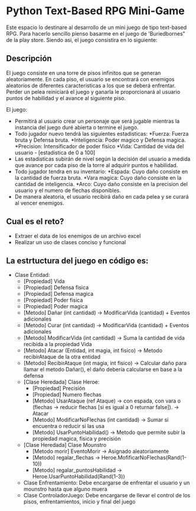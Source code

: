 # Python Text-Based RPG Mini-Game

Este espacio lo destinare al desarrollo de un mini juego de tipo text-based RPG. Para hacerlo sencillo pienso basarme en el juego de 'Buriedbornes" de la play store. Siendo asi, el juego consistira en lo siguiente:

## Descripción

El juego consiste en una torre de pisos infinitos que se generan aleatoriamente. En cada piso, el usuario se encontrará con enemigos aleatorios de diferentes caracteristicas a los que se deberá enfrentar. Perder un pelea reiniciará el juego y ganarla le proporcionará al usuario puntos de habilidad y el avance al siguiente piso.

El juego:
  * Permitirá al usuario crear un personaje que será jugable mientras la instancia del juego duré abierta o termine el juego.
  * Todo jugador nuevo tendrá las siguientes estadisticas:
      *Fuerza: Fuerza bruta y Defensa bruta.
      *Inteligencia: Poder magico y Defensa magica.
      *Precision: Intensificador de poder fisico
      *Vida: Cantidad de vida del usuario - [estadistica de 0 a 100]
  * Las estadisticas subirán de nivel según la decisión del usuario a medida que avance por cada piso de la torre al adquirir puntos e habilidad.
  * Todo jugador tendra en su inventario:
      *Espada: Cuyo daño consiste en la cantidad de fuerza bruta.
      *Vara magica: Cuyo daño consiste en la cantidad de inteligencia.
      *Arco: Cuyo daño consiste en la precision del usuario y el numero de flechas disponibles.
  * De manera aleatoria, el usuario recibirá daño en cada pelea y se curará al vencer enemigos.
  
## Cual es el reto?
  * Extraer el data de los enemigos de un archivo excel
  * Realizar un uso de clases conciso y funcional
  

## La estrtuctura del juego en código es:
  * Clase Entidad:
      * [Propiedad] Vida
      * [Propiedad] Defensa fisica
      * [Propiedad] Defensa magica
      * [Propiedad] Poder fisica
      * [Propiedad] Poder magica      
      * [Metodo] Dañar (int cantidad) -> ModificarVida (cantidad) + Eventos adicionales
      * [Metodo] Curar (int cantidad) -> ModificarVida (cantidad) + Eventos adicionales
      * [Metodo] ModificarVida (int cantidad) -> Suma la cantidad de vida recibida a la propiedad Vida
      * [Metodo] Atacar (Entidad, int magia, int fisico) -> Metodo recibirAtaque de la otra entidad
      * [Metodo] RecibirAtaque (int magia, int fisico) -> Calcular daño para llamar el metodo Dañar(), el daño debería calcularse en base a la defensa  
      * [Clase Heredada] Clase Heroe:
          * [Propiedad] Precisión
          * [Propiedad] Numero flechas         
          * [Metodo] UsarAtaque (ref Ataque) -> con espada, con vara o (flechas -> reducir flechas [si es igual a 0 returnar false]). -> Atacar
          * [Metodo] ModificarNoFlechas (int cantidad) -> Sumar si encuentra o reducir si las usa
          * [Metodo] UsarPuntoHabilidad() -> Metodo que permite subir la propiedad magica, fisica y precisión     
      * [Clase Heredada] Clase Mounstro
          * [Metodo morir] EventoMorir -> Asignado aleatoriamente
          * [Metodo] regalar_flechas -> Heroe.MofificarNoFlechas(Rand(1-10))
          * [Metodo] regalar_puntosHabilidad -> Heroe.UsarPuntoHabilidad(Rand(1-3))       
    * Clase Enfrentamiento:
      Debe encargarse de enfrentar el usuario y un mounstro hasta que alguno muera  
    * Clase ControladorJuego:
      Debe encargarse de llevar el control de los pisos, enfrentamientos, inicio y final del juego






